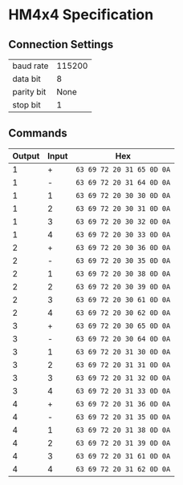 # HM4x4 Specification
## Connection Settings 
|||
| - | - |
|baud rate|115200|
|data bit|8|
|parity bit|None|
|stop bit|1|

## Commands
|Output|Input|Hex|
| - | - | - |
|1|+|`63 69 72 20 31 65 0D 0A`|
|1|-|`63 69 72 20 31 64 0D 0A`|
|1|1|`63 69 72 20 30 30 0D 0A`|
|1|2|`63 69 72 20 30 31 0D 0A`|
|1|3|`63 69 72 20 30 32 0D 0A`|
|1|4|`63 69 72 20 30 33 0D 0A`|
|2|+|`63 69 72 20 30 36 0D 0A`|
|2|-|`63 69 72 20 30 35 0D 0A`|
|2|1|`63 69 72 20 30 38 0D 0A`|
|2|2|`63 69 72 20 30 39 0D 0A`|
|2|3|`63 69 72 20 30 61 0D 0A`|
|2|4|`63 69 72 20 30 62 0D 0A`|
|3|+|`63 69 72 20 30 65 0D 0A`|
|3|-|`63 69 72 20 30 64 0D 0A`|
|3|1|`63 69 72 20 31 30 0D 0A`|
|3|2|`63 69 72 20 31 31 0D 0A`|
|3|3|`63 69 72 20 31 32 0D 0A`|
|3|4|`63 69 72 20 31 33 0D 0A`|
|4|+|`63 69 72 20 31 36 0D 0A`|
|4|-|`63 69 72 20 31 35 0D 0A`|
|4|1|`63 69 72 20 31 38 0D 0A`|
|4|2|`63 69 72 20 31 39 0D 0A`|
|4|3|`63 69 72 20 31 61 0D 0A`|
|4|4|`63 69 72 20 31 62 0D 0A`|
